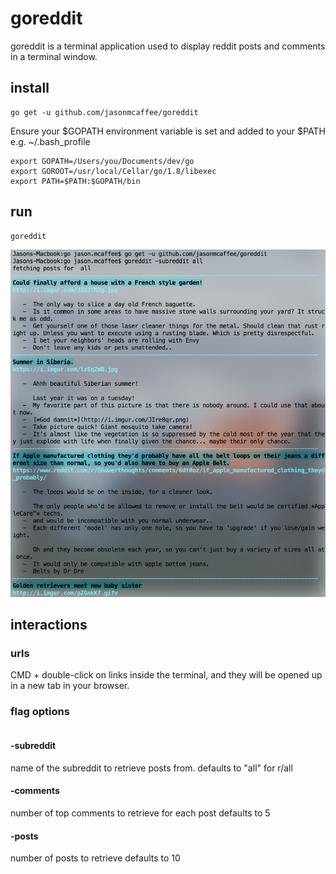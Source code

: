 # goreddit
goreddit is a terminal application used to display reddit posts and comments in a terminal window.

## install
```
go get -u github.com/jasonmcaffee/goreddit
```

Ensure your $GOPATH environment variable is set and added to your $PATH
e.g. ~/.bash_profile
```
export GOPATH=/Users/you/Documents/dev/go
export GOROOT=/usr/local/Cellar/go/1.8/libexec
export PATH=$PATH:$GOPATH/bin
```
## run
```
goreddit
```

![Alt text](goreddit-terminal.png?raw=true "Optional Title")
## interactions
### urls
CMD + double-click on links inside the terminal, and they will be opened up in a new tab in your browser.

### flag options

```

```

#### -subreddit
name of the subreddit to retrieve posts from.
defaults to "all" for r/all

#### -comments
number of top comments to retrieve for each post
defaults to 5

#### -posts
number of posts to retrieve
defaults to 10
